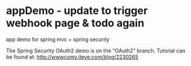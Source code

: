# appDemo - update to trigger webhook page & todo again 
app demo for spring mvc + spring security 

The Spring Security OAuth2 demo is on the "OAuth2" branch. Tutorial can be found at: http://wwwcomy.iteye.com/blog/2230265
